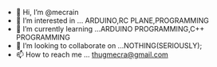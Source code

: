 - 👋 Hi, I’m @mecrain
- 👀 I’m interested in ... ARDUINO,RC PLANE,PROGRAMMING
- 🌱 I’m currently learning ...ARDUINO PROGRAMMING,C++ PROGRAMMING
- 💞️ I’m looking to collaborate on ...NOTHING(SERIOUSLY);
- 📫 How to reach me ... thugmecra@gmail.com

<!---
mecrain/mecrain is a ✨ special ✨ repository because its `README.md` (this file) appears on your GitHub profile.
You can click the Preview link to take a look at your changes.
--->
